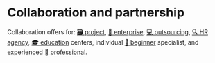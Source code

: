 # Сollaboration and partnership

Collaboration offers for:
[🗃️ project](partnership/project.md),
[🏢 enterprise](partnership/enterprise.md),
[💻 outsourcing](partnership/outsourcing.md),
[🔍 HR agency](partnership/hr.md),
[🎓 education](partnership/education.md) centers,
individual [👨 beginner](partnership/beginner.md) specialist, and
experienced [👷 professional](partnership/professional.md).
